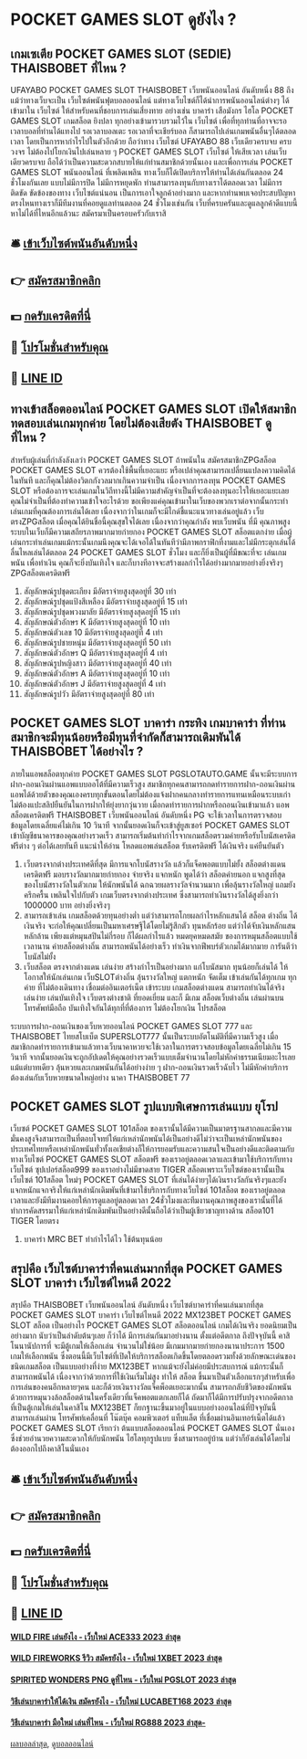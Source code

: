 # POCKET GAMES SLOT ดูยังไง ?
## เกมเซเตีย POCKET GAMES SLOT (SEDIE) THAISBOBET ที่ไหน ?
UFAYABO POCKET GAMES SLOT THAISBOBET เว็บพนันออนไลน์ อันดับหนึ่ง 88 ถึงแม้ว่าทางเว็บจะเป็น เว็บไซต์พนันฟุตบอลออนไลน์ แต่ทางเว็บไซต์ก็ได้นำการพนันออนไลน์ต่างๆ ได้เข้ามาใน เว็บไซต์ ให้สำหรับคนที่ชอบการเล่นเสี่ยงทาย อย่างเช่น บาคาร่า เสือมังกร ไฮโล POCKET GAMES SLOT เกมสล็อต ยิงปลา ทุกอย่างเข้ามารวบรวมไว้ใน เว็บไซต์ เพื่อที่ทุกท่านที่อาจจะรอเวลาบอลที่ท่านได้แทงไป รอเวลาบอลเตะ รอเวลาที่จะเชียร์บอล ก็สามารถไปเล่นเกมพนันอื่นๆได้ตลอดเวลา โดยเป็นการหากำไรไปในตัวอีกด้วย ถือว่าทาง เว็บไซต์ UFAYABO 88 เว็บเดียวครบจบ ครบวงจร ไม่ต้องไปโยกเงินไปเล่นหลาย ๆ POCKET GAMES SLOT เว็บไซต์ ให้เสียเวลา เล่นเว็บเดียวครบจบ ถือได้ว่าเป็นความสะดวกสบายให้แก่ท่านสมาชิกด้วยนั้นเอง และเพื่อการเล่น POCKET GAMES SLOT พนันออนไลน์ ที่เพลิดเพลิน ทางเว็บก็ได้เปิดบริการให้ท่านได้เล่นกันตลอด 24 ชั่วโมงกันเลย แบบไม่มีการปิด ไม่มีการหยุดพัก ท่านสามารลงทุนกับทางเราได้ตลอดเวลา ไม่มีการติดขัด ขัดข้องของทาง เว็บไซต์แน่นอน เป็นการเอาใจลูกค้าอย่างมาก และหากท่านพบเจอประสบปัญหาตรงไหนทางเราก็มีทีมงานที่คอยดูแลท่านตลอด 24 ชั่วโมงเช่นกัน เว็บที่ครบครันและดูแลลูกค้าดีแบบนี้หาไม่ได้ที่ไหนอีกแล้วนะ สมัครมาเป็นครอบครัวกับเราสิ

## 🛎 [เข้าเว็บไซต์พนันอันดับหนึ่ง](https://bit.ly/3SdLNi2)
## 👉 [สมัครสมาชิกคลิก](https://bit.ly/3SdLNi2)
## 💵 [กดรับเครดิตที่นี่](https://bit.ly/3dyRKHj)
## 👑 [โปรโมชั่นสำหรับคุณ](https://bit.ly/3dyRKHj)
## 📱 [LINE ID](https://bit.ly/3dyRKHj)

## ทางเข้าสล็อตออนไลน์ POCKET GAMES SLOT เปิดให้สมาชิกทดสอบเล่นเกมทุกค่าย โดยไม่ต้องเสียตัง THAISBOBET ดูที่ไหน ?
สำหรับผู้เล่นที่กำลังลังเลว่า POCKET GAMES SLOT ถ้าพนันใน สมัครสมาชิกZPGสล็อต POCKET GAMES SLOT ควรต้องใช้พื้นที่เยอะแยะ หรือเปล่าคุณสามารถเปลี่ยนแปลงความคิดได้ในทันที และก็คุณไม่ต้องวิตกกังวลมากเกินความจำเป็น เนื่องจากการลงทุน POCKET GAMES SLOT หรือต้องการจะเล่นเกมในวิถีทางนี้ไม่มีความสำคัญจำเป็นที่จะต้องลงทุนอะไรให้เยอะแยะเลย คุณไม่จำเป็นที่ต้องทำความเข้าใจอะไรด้วย ขอเพียงแค่คุณเข้ามาในเว็บของพวกเราต่อจากนั้นกระทำเล่นเกมที่คุณต้องการเล่นได้เลย เนื่องจากว่าในเกมก็จะมีไกด์ชี้แนะแนวทางเล่นอยู่แล้ว
เว็บตรงZPGสล็อต เมื่อคุณได้ยินชื่อนี้คุณสุขใจได้เลย เนื่องจากว่าคุณกำลัง พบเว็บพนัน ที่มี คุณภาพสูง ระบบในเว็บก็มีความเสถียรภาพมากมายก่ายกอง POCKET GAMES SLOT สล็อตแตกง่าย เมื่อผู้เล่นกระทำเล่นเกมแม้กระนั้นเกมนึงคุณจะได้เจอได้ในทันทีว่ามีภาพกราฟิกที่งามและไม่มีกระตุกเล่นได้ลื่นไหลเล่นได้ตลอด 24 POCKET GAMES SLOT ชั่วโมง และก็ยิ่งเป็นผู้ที่มีขณะที่จะ เล่นเกมพนัน เพื่อทำเงิน คุณก็จะยิ่งบันเทิงใจ และก็บางทีอาจจะสร้างผลกำไรได้อย่างมากมายอย่างยิ่งจริงๆ ZPGสล็อตเครดิตฟรี
1. สัญลักษณ์รูปชุดตะเกียง มีอัตราจ่ายสูงสุดอยู่ที่ 30 เท่า
2. สัญลักษณ์รูปชุดแป้งสีเหลือง มีอัตราจ่ายสูงสุดอยู่ที่ 15 เท่า
3. สัญลักษณ์รูปชุดพวงมาลัย มีอัตราจ่ายสูงสุดอยู่ที่ 15 เท่า
4. สัญลักษณ์ตัวอักษร K มีอัตราจ่ายสูงสุดอยู่ที่ 10 เท่า
5. สัญลักษณ์ตัวเลข 10 มีอัตราจ่ายสูงสุดอยู่ที่ 4 เท่า
6. สัญลักษณ์รูปชายหนุ่ม มีอัตราจ่ายสูงสุดอยู่ที่ 50 เท่า
7. สัญลักษณ์ตัวอักษร Q มีอัตราจ่ายสูงสุดอยู่ที่ 4 เท่า
8. สัญลักษณ์รูปหญิงสาว มีอัตราจ่ายสูงสุดอยู่ที่ 40 เท่า
9. สัญลักษณ์ตัวอักษร A มีอัตราจ่ายสูงสุดอยู่ที่ 10 เท่า
10. สัญลักษณ์ตัวอักษร J มีอัตราจ่ายสูงสุดอยู่ที่ 4 เท่า
11. สัญลักษณ์รูปวัว มีอัตราจ่ายสูงสุดอยู่ที่ 80 เท่า

## POCKET GAMES SLOT บาคาร่า กระทิง เกมบาคาร่า ที่ท่านสมาชิกจะมีทุนน้อยหรือมีทุนที่จำกัดก็สามารถเดิมพันได้ THAISBOBET ได้อย่างไร ?
ภายในแอพสล็อตทุกค่าย POCKET GAMES SLOT PGSLOTAUTO.GAME นั้นจะมีระบบการฝาก-ถอนเงินผ่านแอพแบบออโต้ที่มีความเร็วสูง สมาชิกทุกคนสามารถกดทำรายการฝาก-ถอนเงินผ่านแอพได้ด้วยตัวของคุณเองครบทุกขั้นตอนโดยไม่ต้องแจ้งฝากคนกลางทำรายการแทนเหมือนระบบเก่า ไม่ต้องแปะสลิปยืนยันในการฝากให้ยุ่งยากวุ่นวาย เมื่อกดทำรายการฝากหรือถอนเงินเข้ามาแล้ว แอพสล็อตเครดิตฟรี THAISBOBET เว็บพนันออนไลน์ อันดับหนึ่ง PG จะใช้เวลาในการตรวจสอบข้อมูลโดยเฉลี่ยแค่ไม่เกิน 10 วินาที จากนั้นยอดเงินก็จะเข้าสู่ยูสเซอร์ POCKET GAMES SLOT เข้าบัญชีธนาคารของคุณอย่างรวดเร็ว สามารถเริ่มต้นทำกำไรจากเกมสล็อตรวมค่ายหรือรับโบนัสเครดิตฟรีต่าง ๆ ต่อได้เลยทันที
แนะนำให้อ่าน โหลดแอพเล่นสล็อต รับเครดิตฟรี ได้เงินจริง แค่ยืนยันตัว
1. เว็บตรงจากต่างประเทศดีที่สุด มีการแจกโบนัสรางวัล แล้วก็แจ็คพอตแบบไม่ยั้ง สล็อตต่างแดน เครดิตฟรี มอบรางวัลมากมายก่ายกอง จ่ายจริง แจกหนัก พูดได้ว่า สล็อตค่ายนอก แจกสูงที่สุด ของโบนัสรางวัลในตัวเกม ให้นักพนันได้ ฉกฉวยผลรางวัลจำนวนมาก เพื่อลุ้นรางวัลใหญ่ แถมยังครึกครื้น เพลินใจไปกับตัว เกมเว็บตรงจากต่างประเทศ ซึ่งสามารถทำเงินรางวัลได้สูงยิ่งกว่า 1000000 บาท อย่างยิ่งจริงๆ
2. สามารถเข้าเล่น เกมสล็อตด้วยทุนอย่างต่ำ แต่ว่าสามารถโกยผลกำไรหลักแสนได้ สล็อต ต่างถิ่น ได้เงินจริง จะก่อให้คุณเปลี่ยนเป็นมหาเศรษฐีได้โดยไม่รู้สึกตัว ทุนหลักร้อย แต่ว่าได้จับเงินหลักแสน หลักล้าน เพียงแต่หมุนสปินไม่กี่รอบ ก็ได้ผลกำไรแล้ว หมดยุคหมดสมัย ของการหมุนสล็อตแบบใช้เวลานาน ค่ายสล็อตต่างถิ่น สามารถพนันได้อย่างเร็ว ทำเงินจากฟีพบร์ตัวเกมได้มากมาย การันตีว่า โบนัสไม่ยั้ง
3. เว็บสล็อต ตรงจากต่างแดน เล่นง่าย สร้างกำไรเป็นอย่างมาก แก่โบนัสมาก ทุนน้อยก็เล่นได้ ให้โอกาสให้นักเล่นเกม เว็บSLOTต่างถิ่น ลุ้นรางวัลใหญ่ แตกหนัก จัดเต็ม เข้าเล่นกันได้ทุกเกม ทุกค่าย ที่ไม่ต้องเดินทาง เชื่อมต่ออินเตอร์เน็ต เข้าระบบ เกมสล็อตต่างแดน สามารถทำเงินได้จริง เล่นง่าย เล่นบันเทิงใจ เว็บตรงต่างชาติ ที่ยอดเยี่ยม และก็ มีเกม สล็อตเว็บต่างถิ่น เล่นผ่านบนโทรศัพท์มือถือ บันเทิงใจกันได้ทุกที่ที่ต้องการ ไม่ต้องโยกเงิน โปรสล็อต

ระบบการฝาก-ถอนเงินของเว็บหวยออนไลน์ POCKET GAMES SLOT 777 และ THAISBOBET ไทยสโบเบ็ต SUPERSLOT777 นั้นเป็นระบบอัตโนมัติที่มีความเร็วสูง เมื่อสมาชิกกดทำรายการเข้ามาแล้วทางเว็บนาคาหวยจะใช้เวลาในการตรวจสอบข้อมูลโดยเฉลี่ยไม่เกิน 15 วินาที จากนั้นยอดเงินจะถูกอัปเดตให้คุณอย่างรวดเร็วแบบเต็มจำนวนโดยไม่หักค่าธรรมเนียมอะไรเลยแม้แต่บาทเดียว ลุ้นหวยและเกมพนันกันได้อย่างง่าย ๆ ฝาก-ถอนเงินรวดเร็วฉับไว ไม่มีหักค่าบริการ ต้องเล่นกับเว็บหวยขนาดใหญ่อย่าง นาคา THAISBOBET 77

## POCKET GAMES SLOT รูปแบบพิเศษการเล่นแบบ ยุโรป
เว็บซต์ POCKET GAMES SLOT 101สล็อต ของเรานั้นได้มีความเป็นมาตรฐานสากลและมีความมั่นคงสูงจึงสามารถเป็นที่ตอบโจทย์ให้แก่เหล่านักพนันได้เป็นอย่างดีไม่ว่าจะเป็นเหล่านักพนันของประเทศไทยหรือเหล่านักพนันทั่วทั้งเอเชียต่างก็ให้การยอมรับและความสนใจเป็นอย่างดีและติดตามกับทางเว็บไซต์ POCKET GAMES SLOT สล็อตฟรี ของเราอยู่ตลอดเวลาและเข้ามาใช้บริการกับทางเว็บไซต์ ซุปเปอร์สล็อต999 ของเราอย่างไม่มีขาดสาย TIGER สล็อตเพราะเว็บไซต์ของเรานั้นเป็นเว็บไซต์ 101สล็อต ใหม่ๆ POCKET GAMES SLOT ที่เล่นได้ง่ายๆได้เงินรางวัลกันจริงๆและยังแจกหนักแจกจริงให้แก่เหล่านักเดิมพันที่เข้ามาใช้บริการกับทางเว็บไซต์ 101สล็อต ของเราอยู่ตลอดเวลาและยังมีทีมงานคอยให้การดูแลอยู่ตลอดเวลา 24ชั่วโมงและทีมงานคุณภาพสูงของเรานั้นที่ได้ทำการคัดสรรมาให้แก่เหล่านักเดิมพันเป็นอย่างดีนั้นถือได้ว่าเป็นผู้เชียวชาญทางด้าน สล็อต101 TIGER โดยตรง
1. บาคาร่า MRC BET ทำกำไรได้ไว ใช้ต้นทุนน้อย

## สรุปคือ เว็บไซต์บาคาร่าที่คนเล่นมากที่สุด POCKET GAMES SLOT บาคาร่า เว็บไซต์ไหนดี 2022
สรุปคือ THAISBOBET เว็บพนันออนไลน์ อันดับหนึ่ง เว็บไซต์บาคาร่าที่คนเล่นมากที่สุด POCKET GAMES SLOT บาคาร่า เว็บไซต์ไหนดี 2022 MX123BET POCKET GAMES SLOT สล็อต เป็นอย่างไร POCKET GAMES SLOT สล็อตออนไลน์ เกมได้เงินจริง ยอดนิยมเป็นอย่างมาก นับว่าเป็นลำดับต้นๆเลย ก็ว่าได้ มีการเล่นกันมาอย่างนาน ตั้งแต่อดีตกาล ถึงปัจจุบันนี้ คาสิโนนานัปการที่ จะมีตู้เกมให้เลือกเล่น จำนวนไม่ใช่น้อย มีเกมมากมายก่ายกองนานาประการ 1500 เกมให้เลือกพนัน ซึ่งตอนนี้มีเว็บไซต์ที่เปิดให้บริการสล็อตเกิดขึ้นโดยตลอดรวมทั้งด้วยลักษณะเด่นของ ชนิดเกมสล็อต เป็นแบบอย่างที่ง่าย MX123BET หากแม้จะยังไม่ค่อยมีประสบการณ์ แม้กระนั้นก็สามารถพนันได้ เนื่องจากว่าด้วยการที่ใช้เงินเริ่มไม่สูง ทำให้ สล็อต ขึ้นมาเป็นตัวเลือกแรกๆสำหรับเพื่อการเล่นของคนอีกหลายๆคน และก็ด้วยเงินรางวัลแจ็คพ็อตเยอะมากนั้น สามารถกลับชีวิตของนักพนัน ด้วยการหมุนวงล้อสล็อตด้านในครั้งเดียวที่แจ็คพอตแตกเลยก็ได้ ถัดมาก็ได้มีการปรับปรุงจากอดีตกาล ที่เป็นตู้เกมให้เล่นในคาสิโน MX123BET ก็ยกฐานะขึ้นมาอยู่ในแบบอย่างออนไลน์ที่ปัจจุบันนี้สามารถเล่นผ่าน โทรศัพท์เคลื่อนที่ โน๊ตบุ๊ค คอมพิวเตอร์ แท็บแล็ต ที่เชื่อมผ่านอินเทอร์เน็ตได้แล้ว POCKET GAMES SLOT เรียกว่า ต้นแบบสล็อตออนไลน์ POCKET GAMES SLOT นั่นเอง ซึ่งช่วยอำนวยความสะดวกให้กับนักพนัน ไฮโลทุกรูปแบบ ซึ่งสามารถอยู่บ้าน แต่ว่าก็ยังเล่นได้โดยไม่ต้องออกไปถึงคาสิโนนั่นเอง

## 🛎 [เข้าเว็บไซต์พนันอันดับหนึ่ง](https://bit.ly/3SdLNi2)
## 👉 [สมัครสมาชิกคลิก](https://bit.ly/3SdLNi2)
## 💵 [กดรับเครดิตที่นี่](https://bit.ly/3dyRKHj)
## 👑 [โปรโมชั่นสำหรับคุณ](https://bit.ly/3dyRKHj)
## 📱 [LINE ID](https://bit.ly/3dyRKHj)

#### [WILD FIRE เล่นยังไง - เว็บใหม่ ACE333 2023 ล่าสุด](https://atom.io/themes/wild%20fire%20เล่นยังไง%20-%20เว็บใหม่%20ace333%202023%20ล่าสุด)
#### [WILD FIREWORKS รีวิว สมัครยังไง - เว็บใหม่ 1XBET 2023 ล่าสุด](https://atom.io/themes/wild%20fireworks%20รีวิว%20สมัครยังไง%20-%20เว็บใหม่%201xbet%202023%20ล่าสุด)
#### [SPIRITED WONDERS PNG ดูที่ไหน - เว็บใหม่ PGSLOT 2023 ล่าสุด](https://atom.io/themes/spirited%20wonders%20png%20ดูที่ไหน%20-%20เว็บใหม่%20pgslot%202023%20ล่าสุด)
#### [วิธีเล่นบาคาร่าให้ได้เงิน สมัครยังไง - เว็บใหม่ LUCABET168 2023 ล่าสุด](https://atom.io/themes/วิธีเล่นบาคาร่าให้ได้เงิน%20สมัครยังไง%20-%20เว็บใหม่%20lucabet168%202023%20ล่าสุด)
#### [วิธีเล่นบาคาร่า มือใหม่ เล่นที่ไหน - เว็บใหม่ RG888 2023 ล่าสุด-](https://atom.io/themes/วิธีเล่นบาคาร่า%20มือใหม่%20เล่นที่ไหน%20-%20เว็บใหม่%20rg888%202023%20ล่าสุด-)

[ผลบอลล่าสุด](https://siamsport.tv "ผลบอลล่าสุด"), [ดูบอลออนไลน์](https://siamsport.tv/ดูบอลสด "ดูบอลออนไลน์")